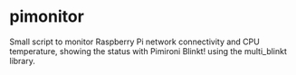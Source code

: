 # pimonitor
Small script to monitor Raspberry Pi network connectivity and CPU temperature, showing the status with Pimironi Blinkt! using the multi_blinkt library.
